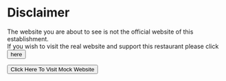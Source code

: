 
<body>

<h1>Disclaimer</h1>
<p> The website you are about to see is not the official website of this establishment.<br>
  If you wish to visit the real website and support this restaurant please click
  <a href="https://duckssangabriel.wordpress.com/">
    <button type="button">here</button>
  </a>
</p>


<a href="[Home.html](https://philbert-trinh.github.io/Assessment/Home.html)">
  <button type="button"> Click Here To Visit Mock Website</button>
</a>


</body>

